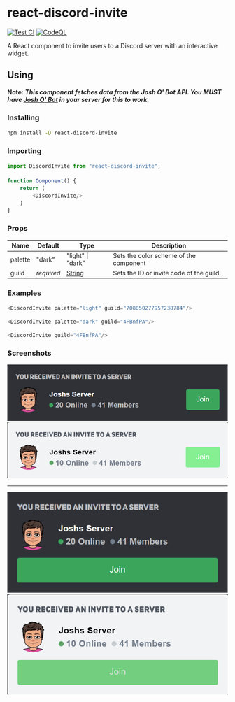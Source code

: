 # react-discord-invite
[![Test CI](https://github.com/JoshMerlino/react-discord-invite/actions/workflows/test.yml/badge.svg)](https://github.com/JoshMerlino/react-discord-invite/actions/workflows/test.yml)
[![CodeQL](https://github.com/JoshMerlino/react-discord-invite/actions/workflows/codeql-analysis.yml/badge.svg)](https://github.com/JoshMerlino/react-discord-invite/actions/workflows/codeql-analysis.yml)

A React component to invite users to a Discord server with an interactive widget.

## Using

**Note: *This component fetches data from the Josh O' Bot API. You MUST have [Josh O' Bot](https://discord.com/oauth2/authorize?client_id=748971236276699247&permissions=8&scope=bot) in your server for this to work.***

### Installing
```bash
npm install -D react-discord-invite
```

### Importing
```javascript
import DiscordInvite from "react-discord-invite";

function Component() {
	return (
		<DiscordInvite/>
	)
}
```

### Props
| Name | Default | Type | Description |
| - | - | - | - |
| palette | "dark" | "light" \| "dark" | Sets the color scheme of the component |
| guild | *required* | [String](https://developer.mozilla.org/en-US/docs/Web/JavaScript/Reference/Global_Objects/String) | Sets the ID or invite code of the guild. |

### Examples
```javascript
<DiscordInvite palette="light" guild="708050277957238784"/>
```
```javascript
<DiscordInvite palette="dark" guild="4FBnfPA"/>
```
```javascript
<DiscordInvite guild="4FBnfPA"/>
```

### Screenshots
![Desktop Dark](https://raw.githubusercontent.com/JoshMerlino/react-discord-invite/master/images/desktop.dark.png)
![Desktop Light](https://raw.githubusercontent.com/JoshMerlino/react-discord-invite/master/images/desktop.light.png)

---
![Mobile Dark](https://raw.githubusercontent.com/JoshMerlino/react-discord-invite/master/images/mobile.dark.png)
![Mobile Light](https://raw.githubusercontent.com/JoshMerlino/react-discord-invite/master/images/mobile.light.png)